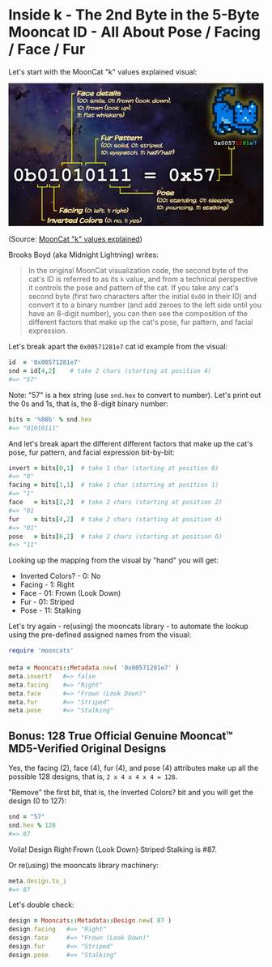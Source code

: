 # Inside k - The 2nd Byte in the 5-Byte Mooncat ID - All About Pose / Facing / Face / Fur


Let's start with the MoonCat "k" values explained visual:

![](https://github.com/cryptocopycats/awesome-mooncatrescue-bubble/raw/master/i/mooncatrescue-k.png)

(Source: [MoonCat "k" values explained](https://old.reddit.com/r/MoonCatRescue/comments/m4gazs/mooncat_k_values_explained/))


Brooks Boyd (aka Midnight Lightning) writes:

> In the original MoonCat visualization code,
> the second byte of the cat's ID is referred to as its `k` value, and
> from a technical perspective it controls the pose
> and pattern of the cat. If you take any cat's second byte
> (first two characters after the initial `0x00` in their ID)
> and convert it to a binary number (and add zeroes to the left side
> until you have an 8-digit number),
> you can then see the composition of the different factors
> that make up the cat's pose, fur pattern, and facial expression.


Let's break apart the `0x00571281e7` cat id example
from the visual:

``` ruby
id  = '0x00571281e7'
snd = id[4,2]    # take 2 chars (starting at position 4)
#=> "57"
```

Note:  "57" is a hex string (use `snd.hex` to convert to number).
Let's print out the 0s and 1s, that is, the 8-digit binary number:

``` ruby
bits = '%08b' % snd.hex
#=> "01010111"
```

And let's break apart the different
different factors
that make up the cat's pose, fur pattern, and facial expression
bit-by-bit:

``` ruby
invert = bits[0,1]  # take 1 char (starting at position 0)
#=> "0"
facing = bits[1,1]  # take 1 char (starting at position 1)
#=> "1"
face   = bits[2,2]  # take 2 chars (starting at position 2)
#=> "01
fur    = bits[4,2]  # take 2 chars (starting at position 4)
#=> "01"
pose   = bits[6,2]  # take 2 chars (starting at position 6)
#=> "11"
```

Looking up the mapping from the visual by "hand" you will get:

- Inverted Colors? - 0: No
- Facing - 1: Right
- Face - 01:  Frown (Look Down)
- Fur  - 01:  Striped
- Pose - 11: Stalking


Let's try again - re(using) the mooncats library - to automate the lookup using the pre-defined assigned names from the visual:


``` ruby
require 'mooncats'

meta = Mooncats::Metadata.new( '0x00571281e7' )
meta.invert?   #=> false
meta.facing    #=> "Right"
meta.face      #=> "Frown (Look Down)"
meta.fur       #=> "Striped"
meta.pose      #=> "Stalking"
```


## Bonus:  128 True Official Genuine Mooncat™ MD5-Verified Original Designs

Yes, the facing (2), face (4), fur (4), and pose (4) attributes
make up all the possible 128 designs, that is, `2 x 4 x 4 x 4 = 128`.

"Remove" the first bit, that is, the Inverted Colors? bit
and you will get the design (0 to 127):

``` ruby
snd = "57"
snd.hex % 128
#=> 87
```

Voila! Design Right·Frown (Look Down)·Striped·Stalking
is #87.

Or re(using) the mooncats library machinery:

``` ruby
meta.design.to_i
#=> 87
```

Let's double check:

``` ruby
design = Mooncats::Metadata::Design.new( 87 )
design.facing   #=> "Right"
design.face     #=> "Frown (Look Down)"
design.fur      #=> "Striped"
design.pose     #=> "Stalking"
```
